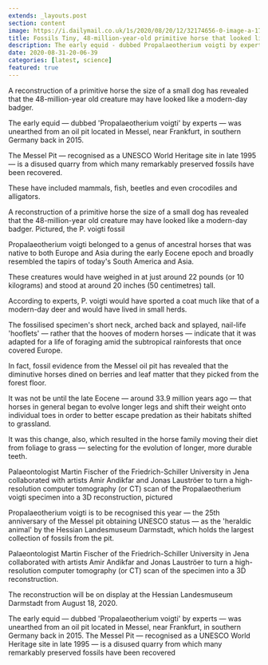 ```yaml
---
extends: _layouts.post
section: content
image: https://i.dailymail.co.uk/1s/2020/08/20/12/32174656-0-image-a-17_1597922079554.jpg 
title: Fossils Tiny, 48-million-year-old primitive horse that looked like a badger found in German oil pit 
description: The early equid - dubbed Propalaeotherium voigti by experts - was unearthed from an oil pit located in Messel, near Frankfurt, in southern Germany back in 2015. 
date: 2020-08-31-20-06-39 
categories: [latest, science] 
featured: true 
--- 
```

A reconstruction of a primitive horse the size of a small dog has revealed that the 48-million-year old creature may have looked like a modern-day badger.

The early equid — dubbed 'Propalaeotherium voigti' by experts — was unearthed from an oil pit located in Messel, near Frankfurt, in southern Germany back in 2015.

The Messel Pit — recognised as a UNESCO World Heritage site in late 1995 — is a disused quarry from which many remarkably preserved fossils have been recovered.

These have included mammals, fish, beetles and even crocodiles and alligators.

A reconstruction of a primitive horse the size of a small dog has revealed that the 48-million-year old creature may have looked like a modern-day badger. Pictured, the P. voigti fossil 

Propalaeotherium voigti belonged to a genus of ancestral horses that was native to both Europe and Asia during the early Eocene epoch and broadly resembled the tapirs of today's South America and Asia.

These creatures would have weighed in at just around 22 pounds (or 10 kilograms) and stood at around 20 inches (50 centimetres) tall. 

According to experts, P. voigti would have sported a coat much like that of a modern-day deer and would have lived in small herds.

The fossilised specimen's short neck, arched back and splayed, nail-life 'hooflets' — rather that the hooves of modern horses — indicate that it was adapted for a life of foraging amid the subtropical rainforests that once covered Europe.

In fact, fossil evidence from the Messel oil pit has revealed that the diminutive horses dined on berries and leaf matter that they picked from the forest floor. 

It was not be until the late Eocene — around 33.9 million years ago — that horses in general began to evolve longer legs and shift their weight onto individual toes in order to better escape predation as their habitats shifted to grassland.

It was this change, also, which resulted in the horse family moving their diet from foliage to grass — selecting for the evolution of longer, more durable teeth.

Palaeontologist Martin Fischer of the Friedrich-Schiller University in Jena collaborated with artists Amir Andikfar and Jonas Lauströer to turn a high-resolution computer tomography (or CT) scan of the Propalaeotherium voigti specimen into a 3D reconstruction, pictured

Propalaeotherium voigti is to be recognised this year — the 25th anniversary of the Messel pit obtaining UNESCO status — as the 'heraldic animal' by the Hessian Landesmuseum Darmstadt, which holds the largest collection of fossils from the pit.

Palaeontologist Martin Fischer of the Friedrich-Schiller University in Jena collaborated with artists Amir Andikfar and Jonas Lauströer to turn a high-resolution computer tomography (or CT) scan of the specimen into a 3D reconstruction.

The reconstruction will be on display at the Hessian Landesmuseum Darmstadt from August 18, 2020.

The early equid — dubbed 'Propalaeotherium voigti' by experts — was unearthed from an oil pit located in Messel, near Frankfurt, in southern Germany back in 2015. The Messel Pit — recognised as a UNESCO World Heritage site in late 1995 — is a disused quarry from which many remarkably preserved fossils have been recovered

